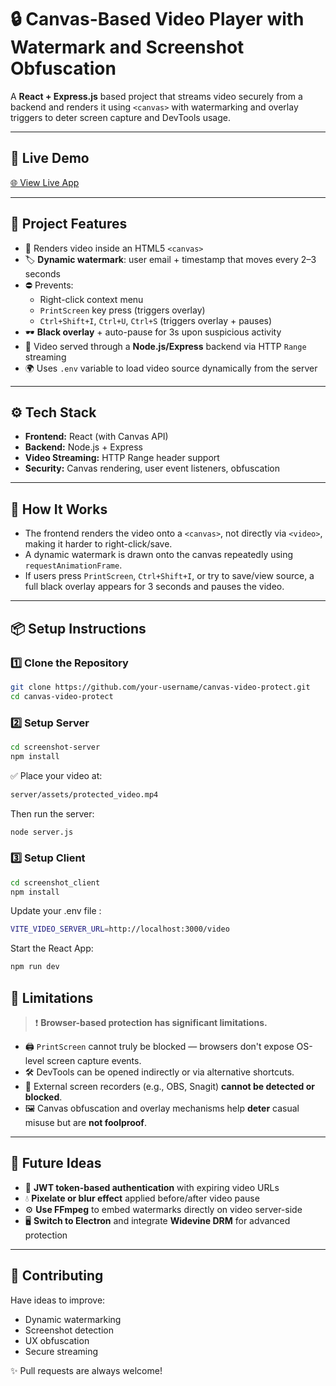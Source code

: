 # 🔒 Canvas-Based Video Player with Watermark and Screenshot Obfuscation

A **React + Express.js** based project that streams video securely from a backend and renders it using `<canvas>` with watermarking and overlay triggers to deter screen capture and DevTools usage.

---

## 🔴 Live Demo

[🌐 View Live App](https://protectevideo-react-app.netlify.app/)  

---

## 🚀 Project Features

- 🎥 Renders video inside an HTML5 `<canvas>`
- 🏷️ **Dynamic watermark**: user email + timestamp that moves every 2–3 seconds
- ⛔ Prevents:
  - Right-click context menu
  - `PrintScreen` key press (triggers overlay)
  - `Ctrl+Shift+I`, `Ctrl+U`, `Ctrl+S` (triggers overlay + pauses)
- 🕶️ **Black overlay** + auto-pause for 3s upon suspicious activity
- 🔁 Video served through a **Node.js/Express** backend via HTTP `Range` streaming
- 🌍 Uses `.env` variable to load video source dynamically from the server

---

## ⚙️ Tech Stack

- **Frontend:** React (with Canvas API)
- **Backend:** Node.js + Express
- **Video Streaming:** HTTP Range header support
- **Security:** Canvas rendering, user event listeners, obfuscation

---

## 🧪 How It Works

- The frontend renders the video onto a `<canvas>`, not directly via `<video>`, making it harder to right-click/save.
- A dynamic watermark is drawn onto the canvas repeatedly using `requestAnimationFrame`.
- If users press `PrintScreen`, `Ctrl+Shift+I`, or try to save/view source, a full black overlay appears for 3 seconds and pauses the video.

---

## 📦 Setup Instructions

### 1️⃣ Clone the Repository

```bash
git clone https://github.com/your-username/canvas-video-protect.git
cd canvas-video-protect
```


### 2️⃣  Setup Server

```bash
cd screenshot-server
npm install
```


✅ Place your video at:

```bash
server/assets/protected_video.mp4
```

Then run the server: 

```bash
node server.js
```

### 3️⃣ Setup Client 

```bash
cd screenshot_client
npm install
```


Update your .env file :

```bash
VITE_VIDEO_SERVER_URL=http://localhost:3000/video 
```

Start the React App: 

```bash
npm run dev
```



## 🔐 Limitations

> ❗ **Browser-based protection has significant limitations.**

- 🖨️ `PrintScreen` cannot truly be blocked — browsers don't expose OS-level screen capture events.
- 🛠️ DevTools can be opened indirectly or via alternative shortcuts.
- 🎥 External screen recorders (e.g., OBS, Snagit) **cannot be detected or blocked**.
- 🖼️ Canvas obfuscation and overlay mechanisms help **deter** casual misuse but are **not foolproof**.

---

## 🧠 Future Ideas

- 🔐 **JWT token-based authentication** with expiring video URLs
- 💧 **Pixelate or blur effect** applied before/after video pause
- ⚙️ **Use FFmpeg** to embed watermarks directly on video server-side
- 🖥️ **Switch to Electron** and integrate **Widevine DRM** for advanced protection

---

## 🙌 Contributing

Have ideas to improve:

- Dynamic watermarking
- Screenshot detection
- UX obfuscation
- Secure streaming

✨ Pull requests are always welcome!

